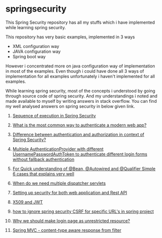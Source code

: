 # springsecurity
This Spring Security repository has all my stuffs which i have implemented while learning spring security.

This repository has very basic examples, implemented in 3 ways
- XML configuration way
- JAVA configuration way
- Spring boot way

However i concentrated more on java configuration way of implementation in most of the examples. Even though i could have done all 3 ways of implementation for all examples unfortunately i haven't implemented for all examples.

While learning spring security, most of the concepts i understood by going through source code of spring security. And my understandings i noted and made available to myself by writing answers in stack overflow. You can find my well analysed answers on spring security in below given link.

1. [Sequence of execution in Spring Security](https://stackoverflow.com/a/58580849/2825798)

2. [
What is the most common way to authenticate a modern web app?](https://stackoverflow.com/a/58404641/2825798)

3. [Difference between authentication and authorization in context of Spring Security?](https://stackoverflow.com/a/58352649/2825798)

4. [Multiple AuthenticationProvider with different UsernamePasswordAuthToken to authenticate different login forms without fallback authentication](https://stackoverflow.com/q/57881749/2825798)

5. [For Quick understanding of @Bean, @Autowired and @Qualifier Simple 6 cases that explains very well](https://stackoverflow.com/a/58205725/2825798)

6. [When do we need multiple dispatcher servlets](https://stackoverflow.com/a/58159761/2825798)

7. [Setting up security for both web application and Rest API](https://stackoverflow.com/a/58894899/2825798)

8. [X509 and JWT](https://stackoverflow.com/a/57927378/2825798)

9. [how to ignore spring security CSRF for specific URL's in spring project](https://stackoverflow.com/a/58470795/2825798)

10. [Why we should make login page as unrestricted resource?](https://stackoverflow.com/a/58354296/2825798)

11. [Spring MVC - content-type aware response from filter](https://stackoverflow.com/a/57676746/2825798)
